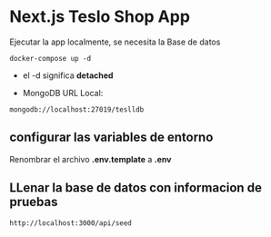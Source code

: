 # Next.js Teslo Shop App

Ejecutar la app localmente, se necesita la Base de datos

```
docker-compose up -d
```

- el -d significa **detached**

- MongoDB URL Local:

```
mongodb://localhost:27019/teslldb
```

## configurar las variables de entorno

Renombrar el archivo **.env.template** a **.env**

## LLenar la base de datos con informacion de pruebas

```
http://localhost:3000/api/seed
```
